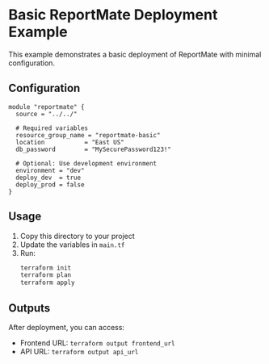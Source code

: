 # Basic ReportMate Deployment Example

This example demonstrates a basic deployment of ReportMate with minimal configuration.

## Configuration

```hcl
module "reportmate" {
  source = "../../"
  
  # Required variables
  resource_group_name = "reportmate-basic"
  location           = "East US"
  db_password        = "MySecurePassword123!"
  
  # Optional: Use development environment
  environment = "dev"
  deploy_dev  = true
  deploy_prod = false
}
```

## Usage

1. Copy this directory to your project
2. Update the variables in `main.tf`
3. Run:
   ```bash
   terraform init
   terraform plan
   terraform apply
   ```

## Outputs

After deployment, you can access:
- Frontend URL: `terraform output frontend_url`
- API URL: `terraform output api_url`
